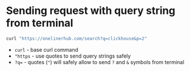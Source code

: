 # Sending request with query string from terminal

```bash
curl "https://onelinerhub.com/search?q=clickhouse&p=2"
```

- `curl` - base curl command
- `"https` - use quotes to send query strings safely
- `?q=` - quotes (`"`) will safely allow to send `?` and `&` symbols from terminal


